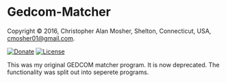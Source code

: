 # Gedcom-Matcher

Copyright © 2016, Christopher Alan Mosher, Shelton, Connecticut, USA, <cmosher01@gmail.com>.

[![Donate](https://img.shields.io/badge/Donate-PayPal-green.svg)](https://www.paypal.com/cgi-bin/webscr?cmd=_s-xclick&hosted_button_id=CVSSQ2BWDCKQ2)
[![License](https://img.shields.io/github/license/cmosher01/Gedcom-Matcher.svg)](https://www.gnu.org/licenses/gpl.html)

This was my original GEDCOM matcher program. It is now deprecated. The functionality
was split out into seperete programs.
